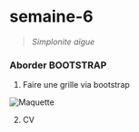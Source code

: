 # semaine-6
> *Simplonite aïgue*

### Aborder BOOTSTRAP

1. Faire une grille via bootstrap

![Maquette](github.com/NatDls/semaine-6/m-images/resultat.PNG)

2. CV
